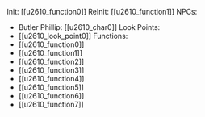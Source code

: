 Init: [[u2610_function0]]
ReInit: [[u2610_function1]]
NPCs:
- Butler Phillip: [[u2610_char0]]
Look Points:
- [[u2610_look_point0]]
Functions:
- [[u2610_function0]]
- [[u2610_function1]]
- [[u2610_function2]]
- [[u2610_function3]]
- [[u2610_function4]]
- [[u2610_function5]]
- [[u2610_function6]]
- [[u2610_function7]]
